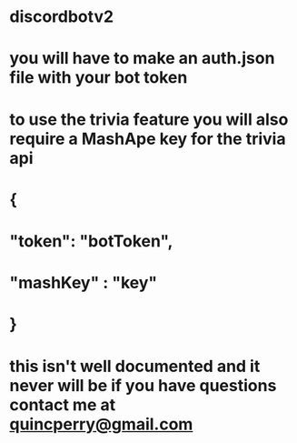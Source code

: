 # discordbotv2
# you will have to make an auth.json file with your bot token
# to use the trivia feature you will also require a MashApe key for the trivia api
# {
#    "token": "botToken",
# 	 "mashKey" : "key"
# } 
# this isn't well documented and it never will be if you have questions contact me at quincperry@gmail.com